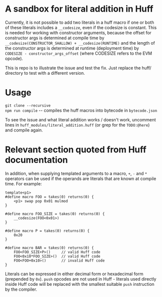 # A sandbox for literal addition in Huff
Currently, it is not possible to add two literals in a huff macro if one or both of these literals includes a `__codesize`, even if the codesize is constant.
This is needed for working with constructor arguments, because the offset for constructor args is determined at compile time by `__codesize(CONSTRUCTOR_SHALLOW) + __codesize(RUNTIME)` and the length of the constructor args is determined at runtime (deployment time) by `CODESIZE - constructor_args_offset` (where CODESIZE refers to the EVM opcode).

This is repo is to illustrate the issue and test the fix. Just replace the huff/ directory to test with a different version.

# Usage
`git clone --recursive`  
`npm run compile` -- compiles the huff macros into bytecode in `bytecode.json`


To see the issue and what literal addition works / doesn't work, uncomment lines in `huff_modules/literal_addition.huff` (or grep for the `TODO:@here`) and compile again.


# Relevant section quoted from Huff documentation

In addition, when supplying templated arguments to a macro, `+`, `-` and `*` operators can be used if the operands are literals that are known at compile time. For example:

```
template<p1>
#define macro FOO = takes(0) returns(0) {
    <p1> swap pop 0x01 mulmod
}

#define macro FOO_SIZE = takes(0) returns(0) {
    __codesize(FOO<0x01>)
}

#define macro P = takes(0) returns(0) {
    0x20
}

#define macro BAR = takes(0) returns(0) {
    FOO<FOO_SIZE+P>()     // valid Huff code
    FOO<0x10*FOO_SIZE>()  // valid Huff code
    FOO<FOO+0x10>()       // invalid Huff code
}
```

Literals can be expressed in either decimal form or hexadecimal form (prepended by `0x`).
`push` opcodes are not used in Huff - literals used directly inside Huff code will be replaced with the smallest suitable `push` instruction by the compiler.

